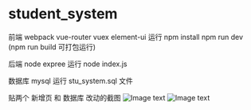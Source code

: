 # student_system
前端 webpack vue-router vuex element-ui
  运行 npm install
       npm run dev  (npm run build 可打包运行)
       
后端 node expree
  运行 node index.js
  
数据库 mysql
   运行 stu_system.sql 文件
  
 
 贴两个 新增页 和 数据库 改动的截图 
  ![Image text](https://img2018.cnblogs.com/i-beta/1789074/201912/1789074-20191209181025198-1848822994.png)
   ![Image text](https://img2018.cnblogs.com/i-beta/1789074/201912/1789074-20191209181140342-422677344.png)
